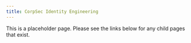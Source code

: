 ```yaml
---
title: CorpSec Identity Engineering
---
```


This is a placeholder page. Please see the links below for any child pages that exist.
